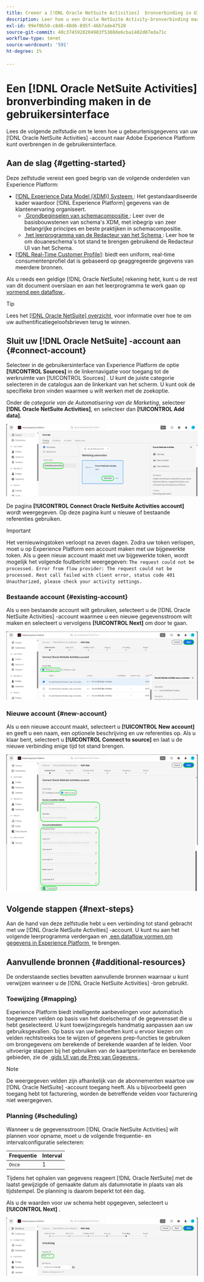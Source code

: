 ```yaml
---
title: Creeer a [!DNL Oracle NetSuite Activities]  bronverbinding in UI
description: Leer hoe u een Oracle NetSuite Activity-bronverbinding maakt met de Adobe Experience Platform-gebruikersinterface.
exl-id: 99ef0b50-c8d6-48d6-895f-46b7ade47520
source-git-commit: 40c3745920204983f5388de6cba1402d87eda71c
workflow-type: tm+mt
source-wordcount: '591'
ht-degree: 1%

---
```


# Een [!DNL Oracle NetSuite Activities] bronverbinding maken in de gebruikersinterface

Lees de volgende zelfstudie om te leren hoe u gebeurtenisgegevens van uw [!DNL Oracle NetSuite Activities] -account naar Adobe Experience Platform kunt overbrengen in de gebruikersinterface.

## Aan de slag {#getting-started}

Deze zelfstudie vereist een goed begrip van de volgende onderdelen van Experience Platform:

* [[!DNL Experience Data Model (XDM)]  Systeem &#x200B;](../../../../../xdm/home.md): Het gestandaardiseerde kader waardoor [!DNL Experience Platform] gegevens van de klantenervaring organiseert.
   * [&#x200B; Grondbeginselen van schemacompositie &#x200B;](../../../../../xdm/schema/composition.md): Leer over de basisbouwstenen van schema&#39;s XDM, met inbegrip van zeer belangrijke principes en beste praktijken in schemacompositie.
   * [&#x200B; het leerprogramma van de Redacteur van het Schema &#x200B;](../../../../../xdm/tutorials/create-schema-ui.md): Leer hoe te om douaneschema&#39;s tot stand te brengen gebruikend de Redacteur UI van het Schema.
* [[!DNL Real-Time Customer Profile]](../../../../../profile/home.md): biedt een uniform, real-time consumentenprofiel dat is gebaseerd op geaggregeerde gegevens van meerdere bronnen.

Als u reeds een geldige [!DNL Oracle NetSuite] rekening hebt, kunt u de rest van dit document overslaan en aan het leerprogramma te werk gaan op [&#x200B; vormend een dataflow &#x200B;](../../dataflow/marketing-automation.md).

>[!TIP]
>
>Lees het [[!DNL Oracle NetSuite]  overzicht &#x200B;](../../../../connectors/marketing-automation/oracle-netsuite.md) voor informatie over hoe te om uw authentificatiegeloofsbrieven terug te winnen.

## Sluit uw [!DNL Oracle NetSuite] -account aan {#connect-account}

Selecteer in de gebruikersinterface van Experience Platform de optie **[!UICONTROL Sources]** in de linkernavigatie voor toegang tot de werkruimte van [!UICONTROL Sources] . U kunt de juiste categorie selecteren in de catalogus aan de linkerkant van het scherm. U kunt ook de specifieke bron vinden waarmee u wilt werken met de zoekoptie.

Onder de *categorie van de Automatisering van de Marketing*, selecteer **[!DNL Oracle NetSuite Activities]**, en selecteer dan **[!UICONTROL Add data]**.

![&#x200B; het schermschot UI van Experience Platform voor catalogus met de kaart van de Activiteiten van Oracle NetSuite &#x200B;](../../../../images/tutorials/create/marketing-automation/oracle-netsuite-activities/catalog-card.png)

De pagina **[!UICONTROL Connect Oracle NetSuite Activities account]** wordt weergegeven. Op deze pagina kunt u nieuwe of bestaande referenties gebruiken.

>[!IMPORTANT]
>
>Het vernieuwingstoken verloopt na zeven dagen. Zodra uw token verlopen, moet u op Experience Platform een account maken met uw bijgewerkte token. Als u geen nieuw account maakt met uw bijgewerkte token, wordt mogelijk het volgende foutbericht weergegeven: `The request could not be processed. Error from flow provider: The request could not be processed. Rest call failed with client error, status code 401 Unauthorized, please check your activity settings.`

### Bestaande account {#existing-account}

Als u een bestaande account wilt gebruiken, selecteert u de [!DNL Oracle NetSuite Activities] -account waarmee u een nieuwe gegevensstroom wilt maken en selecteert u vervolgens **[!UICONTROL Next]** om door te gaan.

![&#x200B; het schermschot van Experience Platform UI om de rekening van de Activiteiten van Oracle NetSuite met een bestaande rekening te verbinden &#x200B;](../../../../images/tutorials/create/marketing-automation/oracle-netsuite-activities/existing.png)

### Nieuwe account {#new-account}

Als u een nieuwe account maakt, selecteert u **[!UICONTROL New account]** en geeft u een naam, een optionele beschrijving en uw referenties op. Als u klaar bent, selecteert u **[!UICONTROL Connect to source]** en laat u de nieuwe verbinding enige tijd tot stand brengen.

![&#x200B; het schermschot van Experience Platform UI om de rekening van de Activiteiten van Oracle NetSuite met een nieuwe rekening te verbinden &#x200B;](../../../../images/tutorials/create/marketing-automation/oracle-netsuite-activities/new.png)

## Volgende stappen {#next-steps}

Aan de hand van deze zelfstudie hebt u een verbinding tot stand gebracht met uw [!DNL Oracle NetSuite Activities] -account. U kunt nu aan het volgende leerprogramma verdergaan en [&#x200B; een dataflow vormen om gegevens in Experience Platform &#x200B;](../../dataflow/marketing-automation.md) te brengen.

## Aanvullende bronnen {#additional-resources}

De onderstaande secties bevatten aanvullende bronnen waarnaar u kunt verwijzen wanneer u de [!DNL Oracle NetSuite Activities] -bron gebruikt.

### Toewijzing {#mapping}

Experience Platform biedt intelligente aanbevelingen voor automatisch toegewezen velden op basis van het doelschema of de gegevensset die u hebt geselecteerd. U kunt toewijzingsregels handmatig aanpassen aan uw gebruiksgevallen. Op basis van uw behoeften kunt u ervoor kiezen om velden rechtstreeks toe te wijzen of gegevens prep-functies te gebruiken om brongegevens om berekende of berekende waarden af te leiden. Voor uitvoerige stappen bij het gebruiken van de kaartperinterface en berekende gebieden, zie de [&#x200B; gids UI van de Prep van Gegevens &#x200B;](../../../../../data-prep/ui/mapping.md).

>[!NOTE]
>
>De weergegeven velden zijn afhankelijk van de abonnementen waartoe uw [!DNL Oracle NetSuite] -account toegang heeft. Als u bijvoorbeeld geen toegang hebt tot facturering, worden de betreffende velden voor facturering niet weergegeven.

### Planning {#scheduling}

Wanneer u de gegevensstroom [!DNL Oracle NetSuite Activities] wilt plannen voor opname, moet u de volgende frequentie- en intervalconfiguratie selecteren:

| Frequentie | Interval |
| --- | --- |
| `Once` | 1 |

Tijdens het ophalen van gegevens reageert [!DNL Oracle NetSuite] met de laatst gewijzigde of gemaakte datum als datumnotatie in plaats van als tijdstempel. De planning is daarom beperkt tot één dag.

Als u de waarden voor uw schema hebt opgegeven, selecteert u **[!UICONTROL Next]** .

![&#x200B; de het plannen stap van het bronwerkschema.](../../../../images/tutorials/create/marketing-automation/oracle-netsuite-activities/scheduling.png)
